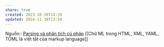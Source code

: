 ```yaml
---
share: true
created: 2023-10-30T14:29
updated: 2024-11-30T13:54
---
```

Nguồn:: [Parsing và phân tích cú pháp](https://nkthanh.dev/posts/parsing-va-phan-tich-cu-phap)
[[Chữ ML trong HTML, XML, YAML, TOML là viết tắt của markup language]]
